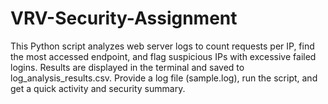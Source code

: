 # VRV-Security-Assignment
This Python script analyzes web server logs to count requests per IP, find the most accessed endpoint, and flag suspicious IPs with excessive failed logins. Results are displayed in the terminal and saved to log_analysis_results.csv. Provide a log file (sample.log), run the script, and get a quick activity and security summary.
